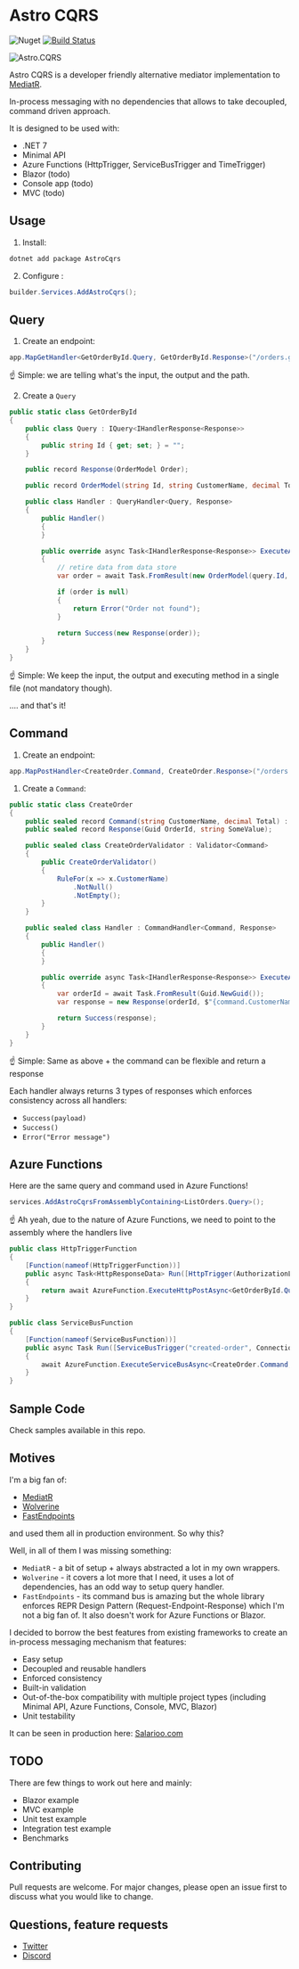 # Astro CQRS

![Nuget](https://img.shields.io/nuget/v/AstroCQRS?link=https%3A%2F%2Fwww.nuget.org%2Fpackages%2FAstroCqrs%2F) [![Build Status](https://dev.azure.com/isready/astro-cqrs/_apis/build/status%2Fkedzior-io.astro-cqrs?branchName=main)](https://dev.azure.com/isready/astro-cqrs/_build/latest?definitionId=16&branchName=main)

![Astro.CQRS](https://raw.githubusercontent.com/kedzior-io/astro-cqrs/main/astrocqrs.jpg)


Astro CQRS is a developer friendly alternative mediator implementation to [MediatR](https://github.com/jbogard/MediatR).

In-process messaging with no dependencies that allows to take decoupled, command driven approach.

It is designed to be used with:

- .NET 7
- Minimal API
- Azure Functions (HttpTrigger, ServiceBusTrigger and TimeTrigger)
- Blazor (todo)
- Console app (todo)
- MVC (todo)

## Usage

1. Install:

```csharp
dotnet add package AstroCqrs  
```


2. Configure :

```csharp
builder.Services.AddAstroCqrs();
```

## Query

1. Create an endpoint:

```csharp
app.MapGetHandler<GetOrderById.Query, GetOrderById.Response>("/orders.getById.{id}");
```

☝️ Simple: we are telling what's the input, the output and the path. 


2. Create a `Query`

```csharp
public static class GetOrderById
{
    public class Query : IQuery<IHandlerResponse<Response>>
    {
        public string Id { get; set; } = "";
    }

    public record Response(OrderModel Order);

    public record OrderModel(string Id, string CustomerName, decimal Total);

    public class Handler : QueryHandler<Query, Response>
    {
        public Handler()
        {
        }

        public override async Task<IHandlerResponse<Response>> ExecuteAsync(Query query, CancellationToken ct)
        {
            // retire data from data store
            var order = await Task.FromResult(new OrderModel(query.Id, "Gavin Belson", 20));

            if (order is null)
            {
                return Error("Order not found");
            }

            return Success(new Response(order));
        }
    }
}
```

☝️ Simple: We keep the input, the output and executing method in a single file (not mandatory though). 

.... and that's it!

## Command

1. Create an endpoint:

```csharp
app.MapPostHandler<CreateOrder.Command, CreateOrder.Response>("/orders.create");
```

1. Create a `Command`:

```csharp
public static class CreateOrder
{
    public sealed record Command(string CustomerName, decimal Total) : ICommand<IHandlerResponse<Response>>;
    public sealed record Response(Guid OrderId, string SomeValue);

    public sealed class CreateOrderValidator : Validator<Command>
    {
        public CreateOrderValidator()
        {
            RuleFor(x => x.CustomerName)
                .NotNull()
                .NotEmpty();
        }
    }

    public sealed class Handler : CommandHandler<Command, Response>
    {
        public Handler()
        {
        }

        public override async Task<IHandlerResponse<Response>> ExecuteAsync(Command command, CancellationToken ct)
        {
            var orderId = await Task.FromResult(Guid.NewGuid());
            var response = new Response(orderId, $"{command.CustomerName}");

            return Success(response);
        }
    }
}
```

☝️ Simple: Same as above + the command can be flexible and return a response

Each handler always returns 3 types of responses which enforces consistency across all handlers:
- `Success(payload)`
- `Success()`
- `Error("Error message")`

## Azure Functions

Here are the same query and command used in Azure Functions!

```csharp
services.AddAstroCqrsFromAssemblyContaining<ListOrders.Query>();
```

☝️ Ah yeah, due to the nature of Azure Functions, we need to point to the assembly where the handlers live


```csharp
public class HttpTriggerFunction
{
    [Function(nameof(HttpTriggerFunction))]
    public async Task<HttpResponseData> Run([HttpTrigger(AuthorizationLevel.Anonymous,"post")] HttpRequestData req)
    {
        return await AzureFunction.ExecuteHttpPostAsync<GetOrderById.Query, GetOrderById.Response>(req);
    }
}
```


```csharp
public class ServiceBusFunction
{
    [Function(nameof(ServiceBusFunction))]
    public async Task Run([ServiceBusTrigger("created-order", Connection = "ConnectionStrings:ServiceBus")] string json, FunctionContext context)
    {
        await AzureFunction.ExecuteServiceBusAsync<CreateOrder.Command, CreateOrder.Response>(json, JsonOptions.Defaults, context);
    }
}
```

## Sample Code

Check samples available in this repo. 

## Motives

I'm a big fan of:
- [MediatR](https://github.com/jbogard/MediatR)
- [Wolverine](https://github.com/JasperFx/wolverine)
- [FastEndpoints](https://fast-endpoints.com/)

and used them all in production environment. So why this?

Well, in all of them I was missing something:

- `MediatR` - a bit of setup + always abstracted a lot in my own wrappers.
- `Wolverine` - it covers a lot more that I need, it uses a lot of dependencies, has an odd way to setup query handler. 
- `FastEndpoints` - its command bus is amazing but the whole library enforces REPR Design Pattern (Request-Endpoint-Response) which I'm not a big fan of. It also doesn't work for Azure Functions or Blazor.

I decided to borrow the best features from existing frameworks to create an in-process messaging mechanism that features:

- Easy setup
- Decoupled and reusable handlers
- Enforced consistency
- Built-in validation
- Out-of-the-box compatibility with multiple project types (including Minimal API, Azure Functions, Console, MVC, Blazor)
- Unit testability

It can be seen in production here: [Salarioo.com](https://salarioo.com)


## TODO

There are few things to work out here and mainly:

- Blazor example
- MVC example
- Unit test example
- Integration test example
- Benchmarks

## Contributing

Pull requests are welcome. For major changes, please open an issue first to discuss what you would like to change.

## Questions, feature requests

- [Twitter](https://twitter.com/KedziorArtur)
- [Discord](https://discord.gg/j3vmcaZG)
